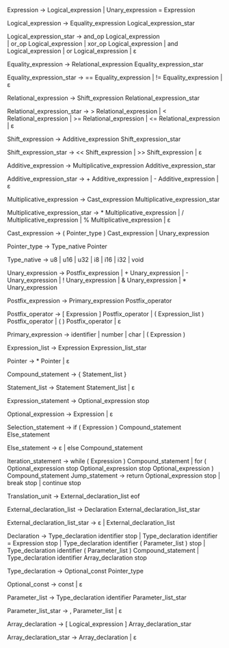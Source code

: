 Expression ->    Logical_expression
            |    Unary_expression = Expression

Logical_expression ->   Equality_expression Logical_expression_star

Logical_expression_star -> and_op Logical_expression   
                         | or_op Logical_expression
                         | xor_op Logical_expression
                         | and Logical_expression
                         | or Logical_expression
                         | ε

Equality_expression ->  Relational_expression Equality_expression_star

Equality_expression_star -> == Equality_expression
                          | != Equality_expression
                          | ε

Relational_expression ->    Shift_expression Relational_expression_star
 
Relational_expression_star ->   > Relational_expression
                            |   < Relational_expression
                            |   >= Relational_expression
                            |   <= Relational_expression
                            |   ε

Shift_expression -> Additive_expression Shift_expression_star

Shift_expression_star ->    << Shift_expression
                       |    >> Shift_expression
                       |    ε

Additive_expression -> Multiplicative_expression Additive_expression_star

Additive_expression_star -> + Additive_expression 
                          | - Additive_expression
                          | ε

Multiplicative_expression -> Cast_expression Multiplicative_expression_star

Multiplicative_expression_star ->   * Multiplicative_expression
                                |   / Multiplicative_expression
                                |   % Multiplicative_expression
                                |   ε

Cast_expression ->  ( Pointer_type ) Cast_expression
                 |  Unary_expression   

Pointer_type -> Type_native Pointer

Type_native -> u8
             | u16
             | u32
             | i8
             | i16
             | i32
             | void 

Unary_expression -> Postfix_expression
                  | + Unary_expression
                  | - Unary_expression
                  | ! Unary_expression
                  | & Unary_expression
                  | * Unary_expression

Postfix_expression ->   Primary_expression  Postfix_operator

Postfix_operator -> [ Expression ] Postfix_operator
                  | ( Expression_list ) Postfix_operator
                  | ( ) Postfix_operator
                  | ε

Primary_expression ->   identifier
                    |   number
                    |   char
                    |   ( Expression )

Expression_list ->  Expression Expression_list_star

Pointer -> * Pointer
         | ε

Compound_statement ->  { Statement_list }

Statement_list -> Statement Statement_list
                | ε

Expression_statement -> Optional_expression stop

Optional_expression ->  Expression 
                     |  ε

Selection_statement ->  if ( Expression ) Compound_statement Else_statement

Else_statement ->   ε
                |   else Compound_statement

Iteration_statement ->  while ( Expression ) Compound_statement
                     |  for ( Optional_expression stop Optional_expression stop Optional_expression ) Compound_statement
Jump_statement ->   return Optional_expression stop
                |   break stop
                |   continue stop

Translation_unit -> External_declaration_list eof

External_declaration_list -> Declaration External_declaration_list_star

External_declaration_list_star ->   ε
                                |   External_declaration_list

Declaration ->  Type_declaration identifier stop
             |  Type_declaration identifier =  Expression stop
             |  Type_declaration identifier ( Parameter_list ) stop
             |  Type_declaration identifier ( Parameter_list ) Compound_statement
             |  Type_declaration identifier Array_declaration stop

Type_declaration -> Optional_const Pointer_type

Optional_const ->   const 
                |   ε

Parameter_list ->   Type_declaration identifier Parameter_list_star

Parameter_list_star ->  , Parameter_list
                     |  ε

Array_declaration ->    [ Logical_expression ] Array_declaration_star

Array_declaration_star ->   Array_declaration
                        |   ε
